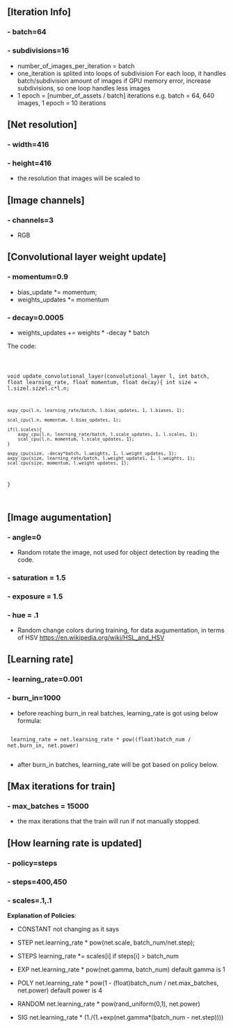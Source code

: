 ## [Iteration Info]

### - batch=64
### - subdivisions=16
 
- number_of_images_per_iteration = batch
- one_iteration is splited into loops of subdivision
  For each loop, it handles batch/subdivision amount of images 
  if GPU memory error, increase subdivisions, so one loop handles less images 
- 1 epoch = [number_of_assets / batch] iterations
  e.g. batch = 64, 640 images, 1 epoch = 10 iterations
 

## [Net resolution]
### - width=416
### - height=416

- the resolution that images will be scaled to

## [Image channels]
### - channels=3
- RGB

## [Convolutional layer weight update]
### - momentum=0.9

- bias_update *= momentum;
- weights_updates *= momentum

### - decay=0.0005
- weights_updates += weights * -decay * batch


The code: 

<code>

void update_convolutional_layer(convolutional_layer l, int batch, float learning_rate, float momentum, float decay){
    int size = l.size*l.size*l.c*l.n;

    axpy_cpu(l.n, learning_rate/batch, l.bias_updates, 1, l.biases, 1);

    scal_cpu(l.n, momentum, l.bias_updates, 1);

    if(l.scales){
        axpy_cpu(l.n, learning_rate/batch, l.scale_updates, 1, l.scales, 1);
        scal_cpu(l.n, momentum, l.scale_updates, 1);
    }

    axpy_cpu(size, -decay*batch, l.weights, 1, l.weight_updates, 1);
    axpy_cpu(size, learning_rate/batch, l.weight_updates, 1, l.weights, 1);
    scal_cpu(size, momentum, l.weight_updates, 1);

}

</code>

## [Image augumentation]
### - angle=0
- Random rotate the image, not used for object detection by reading the code.

### - saturation = 1.5
### - exposure = 1.5
### - hue = .1

- Random change colors during training, for data augumentation, in terms of HSV
https://en.wikipedia.org/wiki/HSL_and_HSV


## [Learning rate]
### - learning_rate=0.001
### - burn_in=1000

- before reaching burn_in real batches, learning_rate is got using below formula:    
 <code>
 learning_rate = net.learning_rate * pow((float)batch_num / net.burn_in, net.power)
 </code>

- after burn_in batches, learning_rate will be got based on policy below.

## [Max iterations for train]
### - max_batches = 15000
- the max iterations that the train will run if not manually stopped.


## [How learning rate is updated]
### - policy=steps
### - steps=400,450
### - scales=.1,.1


<b>Explanation of Policies</b>:

- CONSTANT
    not changing as it says

- STEP
    net.learning_rate * pow(net.scale, batch_num/net.step);

- STEPS
    learning_rate *= scales[i] if steps[i] > batch_num

- EXP
    net.learning_rate * pow(net.gamma, batch_num)
    default gamma is 1

- POLY
    net.learning_rate * pow(1 - (float)batch_num / net.max_batches, net.power)
    default power is 4

- RANDOM
    net.learning_rate * pow(rand_uniform(0,1), net.power)

- SIG
    net.learning_rate * (1./(1.+exp(net.gamma*(batch_num - net.step))))


